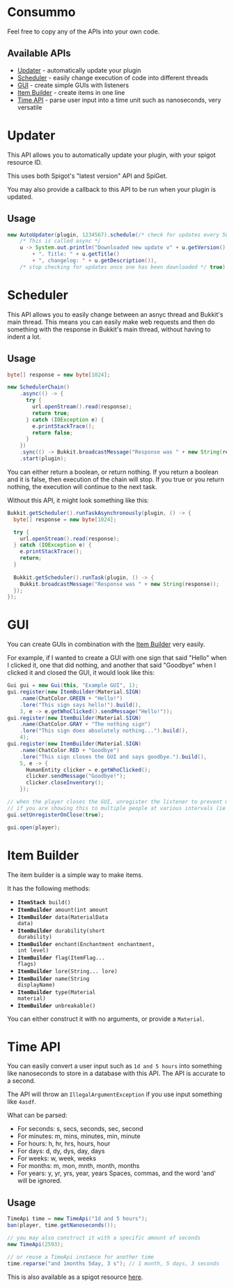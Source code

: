 # Consummo

Feel free to copy any of the APIs into your own code.

## Available APIs

- [Updater](#updater) - automatically update your plugin
- [Scheduler](#scheduler) - easily change execution of code into different threads
- [GUI](#gui) - create simple GUIs with listeners
- [Item Builder](#item-builder) - create items in one line
- [Time API](#time-api) - parse user input into a time unit such as nanoseconds, very versatile

# Updater

This API allows you to automatically update your plugin, with your spigot resource ID.

This uses both Spigot's "latest version" API and SpiGet.

You may also provide a callback to this API to be run when your plugin is updated.

## Usage

```java
new AutoUpdater(plugin, 1234567).schedule(/* check for updates every 5000 ticks */ 5000,
    /* This is called async */
    u -> System.out.println("Downloaded new update v" + u.getVersion() 
        + ". Title: " + u.getTitle() 
        + ", changelog: " + u.getDescription()), 
    /* stop checking for updates once one has been downloaded */ true);
```

# Scheduler

This API allows you to easily change between an asnyc thread and Bukkit's main thread.
This means you can easily make web requests and then do something with the response in Bukkit's main thread, 
without having to indent a lot.

## Usage
```java
byte[] response = new byte[1024];

new SchedulerChain()
    .async(() -> {
      try {
        url.openStream().read(response);
        return true;
      } catch (IOException e) {
        e.printStackTrace();
        return false;
      }
    })
    .sync(() -> Bukkit.broadcastMessage("Response was " + new String(response)))
    .start(plugin);
```

You can either return a boolean, or return nothing. 
If you return a boolean and it is false, then execution of the chain will stop.
If you true or you return nothing, the execution will continue to the next task.

Without this API, it might look something like this:

```java
Bukkit.getScheduler().runTaskAsynchronously(plugin, () -> {
  byte[] response = new byte[1024];

  try {
    url.openStream().read(response);
  } catch (IOException e) {
    e.printStackTrace();
    return;
  }
  
  Bukkit.getScheduler().runTask(plugin, () -> {
    Bukkit.broadcastMessage("Response was " + new String(response));
  });
});
```

# GUI

You can create GUIs in combination with the [Item Builder](#item-builder) very easily.

For example, if I wanted to create a GUI with one sign that said "Hello" when I clicked it, one that did nothing, and another that said "Goodbye" when I clicked it and closed the GUI, it would look like this:

```java
Gui gui = new Gui(this, "Example GUI", 1);
gui.register(new ItemBuilder(Material.SIGN)
    .name(ChatColor.GREEN + "Hello!")
    .lore("This sign says hello!").build(),
    3, e -> e.getWhoClicked().sendMessage("Hello!"));
gui.register(new ItemBuilder(Material.SIGN)
    .name(ChatColor.GRAY + "The nothing sign")
    .lore("This sign does absolutely nothing...").build(),
    4);
gui.register(new ItemBuilder(Material.SIGN)
    .name(ChatColor.RED + "Goodbye")
    .lore("This sign closes the GUI and says goodbye.").build(),
    5, e -> {
      HumanEntity clicker = e.getWhoClicked();
      clicker.sendMessage("Goodbye!");
      clicker.closeInventory();
    });

// when the player closes the GUI, unregister the listener to prevent memory leaks
// if you are showing this to multiple people at various intervals (ie through a command), this is not needed.
gui.setUnregisterOnClose(true);

gui.open(player);
```

# Item Builder

The item builder is a simple way to make items.

It has the following methods:

- <code>**ItemStack**     build()</code>
- <code>**ItemBuilder**   amount(int amount </code>
- <code>**ItemBuilder**   data(MaterialData data)</code>
- <code>**ItemBuilder** 	durability(short durability)</code>
- <code>**ItemBuilder** 	enchant(Enchantment enchantment, int level)</code>
- <code>**ItemBuilder** 	flag(ItemFlag... flags)</code>
- <code>**ItemBuilder** 	lore(String... lore)</code>
- <code>**ItemBuilder** 	name(String displayName)</code>
- <code>**ItemBuilder** 	type(Material material)</code>
- <code>**ItemBuilder** 	unbreakable()</code>

You can either construct it with no arguments, or provide a `Material`.

# Time API

You can easily convert a user input such as `1d and 5 hours` into 
something like nanoseconds to store in a database with this API.
The API is accurate to a second.

The API will throw an `IllegalArgumentException` if you use input something like `4asdf`.

What can be parsed:
- For seconds: s, secs, seconds, sec, second
- For minutes: m, mins, minutes, min, minute
- For hours: h, hr, hrs, hours, hour
- For days: d, dy, dys, day, days
- For weeks: w, week, weeks
- For months: m, mon, mnth, month, months
- For years: y, yr, yrs, year, years
Spaces, commas, and the word 'and' will be ignored.

## Usage

```java
TimeApi time = new TimeApi("1d and 5 hours");
ban(player, time.getNanoseconds());

// you may also construct it with a specific amount of seconds
new TimeApi(2593);

// or reuse a TimeApi instance for another time
time.reparse("and 1months 5day, 3 s"); // 1 month, 5 days, 3 seconds
```

This is also available as a spigot resource [here](https://www.spigotmc.org/resources/timeapi.23076/).